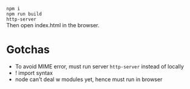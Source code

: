 `npm i`  
`npm run build`  
`http-server`  
Then open index.html in the browser.

# Gotchas  
* To avoid MIME error, must run server `http-server` instead of locally  
* ! import syntax  
* node can't deal w modules yet, hence must run in browser
